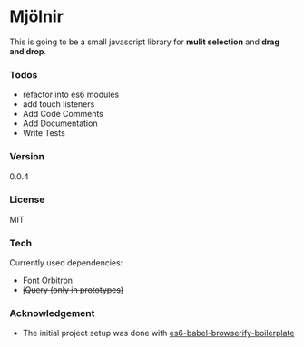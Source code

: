 # Mjölnir
This is going to be a small javascript library for **mulit selection** and **drag and drop**.

### Todos
 - refactor into es6 modules
 - add touch listeners
 - Add Code Comments
 - Add Documentation
 - Write Tests

### Version
 0.0.4

### License
MIT

### Tech
Currently used dependencies:
* Font [Orbitron](https://fonts.googleapis.com/css?family=Orbitron:900)
* ~~jQuery (only in prototypes)~~


### Acknowledgement
  - The initial project setup was done with [es6-babel-browserify-boilerplate](https://github.com/thoughtram/es6-babel-browserify-boilerplate)
